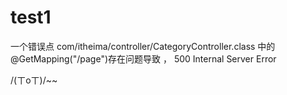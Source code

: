 # test1
一个错误点
com/itheima/controller/CategoryController.class    中的@GetMapping("/page")存在问题导致    ，    500 Internal Server Error

/(ㄒoㄒ)/~~
